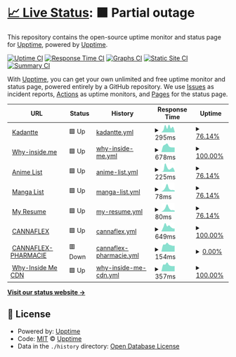 # [📈 Live Status](https://demo.upptime.js.org): <!--live status--> **🟧 Partial outage**

This repository contains the open-source uptime monitor and status page for [Upptime](https://upptime.js.org), powered by [Upptime](https://github.com/upptime/upptime).

[![Uptime CI](https://github.com/Kadantte/candy-up/workflows/Uptime%20CI/badge.svg)](https://github.com/Kadantte/candy-up/actions?query=workflow%3A%22Uptime+CI%22)
[![Response Time CI](https://github.com/Kadantte/candy-up/workflows/Response%20Time%20CI/badge.svg)](https://github.com/Kadantte/candy-up/actions?query=workflow%3A%22Response+Time+CI%22)
[![Graphs CI](https://github.com/Kadantte/candy-up/workflows/Graphs%20CI/badge.svg)](https://github.com/Kadantte/candy-up/actions?query=workflow%3A%22Graphs+CI%22)
[![Static Site CI](https://github.com/Kadantte/candy-up/workflows/Static%20Site%20CI/badge.svg)](https://github.com/Kadantte/candy-up/actions?query=workflow%3A%22Static+Site+CI%22)
[![Summary CI](https://github.com/Kadantte/candy-up/workflows/Summary%20CI/badge.svg)](https://github.com/Kadantte/candy-up/actions?query=workflow%3A%22Summary+CI%22)

With [Upptime](https://upptime.js.org), you can get your own unlimited and free uptime monitor and status page, powered entirely by a GitHub repository. We use [Issues](https://github.com/upptime/upptime/issues) as incident reports, [Actions](https://github.com/Kadantte/candy-up/actions) as uptime monitors, and [Pages](https://demo.upptime.js.org) for the status page.

<!--start: status pages-->
<!-- This summary is generated by Upptime (https://github.com/upptime/upptime) -->
<!-- Do not edit this manually, your changes will be overwritten -->
<!-- prettier-ignore -->
| URL | Status | History | Response Time | Uptime |
| --- | ------ | ------- | ------------- | ------ |
| <img alt="" src="https://icons.duckduckgo.com/ip3/kadantte.moe.ico" height="13"> [Kadantte](https://kadantte.moe) | 🟩 Up | [kadantte.yml](https://github.com/Kadantte/candy-up/commits/HEAD/history/kadantte.yml) | <details><summary><img alt="Response time graph" src="./graphs/kadantte/response-time-week.png" height="20"> 295ms</summary><br><a href="https://status.kadantte.moe/history/kadantte"><img alt="Response time 292" src="https://img.shields.io/endpoint?url=https%3A%2F%2Fraw.githubusercontent.com%2FKadantte%2Fcandy-up%2FHEAD%2Fapi%2Fkadantte%2Fresponse-time.json"></a><br><a href="https://status.kadantte.moe/history/kadantte"><img alt="24-hour response time 50" src="https://img.shields.io/endpoint?url=https%3A%2F%2Fraw.githubusercontent.com%2FKadantte%2Fcandy-up%2FHEAD%2Fapi%2Fkadantte%2Fresponse-time-day.json"></a><br><a href="https://status.kadantte.moe/history/kadantte"><img alt="7-day response time 295" src="https://img.shields.io/endpoint?url=https%3A%2F%2Fraw.githubusercontent.com%2FKadantte%2Fcandy-up%2FHEAD%2Fapi%2Fkadantte%2Fresponse-time-week.json"></a><br><a href="https://status.kadantte.moe/history/kadantte"><img alt="30-day response time 328" src="https://img.shields.io/endpoint?url=https%3A%2F%2Fraw.githubusercontent.com%2FKadantte%2Fcandy-up%2FHEAD%2Fapi%2Fkadantte%2Fresponse-time-month.json"></a><br><a href="https://status.kadantte.moe/history/kadantte"><img alt="1-year response time 298" src="https://img.shields.io/endpoint?url=https%3A%2F%2Fraw.githubusercontent.com%2FKadantte%2Fcandy-up%2FHEAD%2Fapi%2Fkadantte%2Fresponse-time-year.json"></a></details> | <details><summary><a href="https://status.kadantte.moe/history/kadantte">76.14%</a></summary><a href="https://status.kadantte.moe/history/kadantte"><img alt="All-time uptime 99.76%" src="https://img.shields.io/endpoint?url=https%3A%2F%2Fraw.githubusercontent.com%2FKadantte%2Fcandy-up%2FHEAD%2Fapi%2Fkadantte%2Fuptime.json"></a><br><a href="https://status.kadantte.moe/history/kadantte"><img alt="24-hour uptime 100.00%" src="https://img.shields.io/endpoint?url=https%3A%2F%2Fraw.githubusercontent.com%2FKadantte%2Fcandy-up%2FHEAD%2Fapi%2Fkadantte%2Fuptime-day.json"></a><br><a href="https://status.kadantte.moe/history/kadantte"><img alt="7-day uptime 76.14%" src="https://img.shields.io/endpoint?url=https%3A%2F%2Fraw.githubusercontent.com%2FKadantte%2Fcandy-up%2FHEAD%2Fapi%2Fkadantte%2Fuptime-week.json"></a><br><a href="https://status.kadantte.moe/history/kadantte"><img alt="30-day uptime 93.64%" src="https://img.shields.io/endpoint?url=https%3A%2F%2Fraw.githubusercontent.com%2FKadantte%2Fcandy-up%2FHEAD%2Fapi%2Fkadantte%2Fuptime-month.json"></a><br><a href="https://status.kadantte.moe/history/kadantte"><img alt="1-year uptime 99.47%" src="https://img.shields.io/endpoint?url=https%3A%2F%2Fraw.githubusercontent.com%2FKadantte%2Fcandy-up%2FHEAD%2Fapi%2Fkadantte%2Fuptime-year.json"></a></details>
| <img alt="" src="https://icons.duckduckgo.com/ip3/cdn.why-inside.me.ico" height="13"> [Why-inside.me](https://cdn.why-inside.me) | 🟩 Up | [why-inside-me.yml](https://github.com/Kadantte/candy-up/commits/HEAD/history/why-inside-me.yml) | <details><summary><img alt="Response time graph" src="./graphs/why-inside-me/response-time-week.png" height="20"> 678ms</summary><br><a href="https://status.kadantte.moe/history/why-inside-me"><img alt="Response time 947" src="https://img.shields.io/endpoint?url=https%3A%2F%2Fraw.githubusercontent.com%2FKadantte%2Fcandy-up%2FHEAD%2Fapi%2Fwhy-inside-me%2Fresponse-time.json"></a><br><a href="https://status.kadantte.moe/history/why-inside-me"><img alt="24-hour response time 518" src="https://img.shields.io/endpoint?url=https%3A%2F%2Fraw.githubusercontent.com%2FKadantte%2Fcandy-up%2FHEAD%2Fapi%2Fwhy-inside-me%2Fresponse-time-day.json"></a><br><a href="https://status.kadantte.moe/history/why-inside-me"><img alt="7-day response time 678" src="https://img.shields.io/endpoint?url=https%3A%2F%2Fraw.githubusercontent.com%2FKadantte%2Fcandy-up%2FHEAD%2Fapi%2Fwhy-inside-me%2Fresponse-time-week.json"></a><br><a href="https://status.kadantte.moe/history/why-inside-me"><img alt="30-day response time 688" src="https://img.shields.io/endpoint?url=https%3A%2F%2Fraw.githubusercontent.com%2FKadantte%2Fcandy-up%2FHEAD%2Fapi%2Fwhy-inside-me%2Fresponse-time-month.json"></a><br><a href="https://status.kadantte.moe/history/why-inside-me"><img alt="1-year response time 699" src="https://img.shields.io/endpoint?url=https%3A%2F%2Fraw.githubusercontent.com%2FKadantte%2Fcandy-up%2FHEAD%2Fapi%2Fwhy-inside-me%2Fresponse-time-year.json"></a></details> | <details><summary><a href="https://status.kadantte.moe/history/why-inside-me">100.00%</a></summary><a href="https://status.kadantte.moe/history/why-inside-me"><img alt="All-time uptime 93.89%" src="https://img.shields.io/endpoint?url=https%3A%2F%2Fraw.githubusercontent.com%2FKadantte%2Fcandy-up%2FHEAD%2Fapi%2Fwhy-inside-me%2Fuptime.json"></a><br><a href="https://status.kadantte.moe/history/why-inside-me"><img alt="24-hour uptime 100.00%" src="https://img.shields.io/endpoint?url=https%3A%2F%2Fraw.githubusercontent.com%2FKadantte%2Fcandy-up%2FHEAD%2Fapi%2Fwhy-inside-me%2Fuptime-day.json"></a><br><a href="https://status.kadantte.moe/history/why-inside-me"><img alt="7-day uptime 100.00%" src="https://img.shields.io/endpoint?url=https%3A%2F%2Fraw.githubusercontent.com%2FKadantte%2Fcandy-up%2FHEAD%2Fapi%2Fwhy-inside-me%2Fuptime-week.json"></a><br><a href="https://status.kadantte.moe/history/why-inside-me"><img alt="30-day uptime 99.43%" src="https://img.shields.io/endpoint?url=https%3A%2F%2Fraw.githubusercontent.com%2FKadantte%2Fcandy-up%2FHEAD%2Fapi%2Fwhy-inside-me%2Fuptime-month.json"></a><br><a href="https://status.kadantte.moe/history/why-inside-me"><img alt="1-year uptime 98.13%" src="https://img.shields.io/endpoint?url=https%3A%2F%2Fraw.githubusercontent.com%2FKadantte%2Fcandy-up%2FHEAD%2Fapi%2Fwhy-inside-me%2Fuptime-year.json"></a></details>
| <img alt="" src="https://icons.duckduckgo.com/ip3/list.kadantte.moe.ico" height="13"> [Anime List](https://list.kadantte.moe) | 🟩 Up | [anime-list.yml](https://github.com/Kadantte/candy-up/commits/HEAD/history/anime-list.yml) | <details><summary><img alt="Response time graph" src="./graphs/anime-list/response-time-week.png" height="20"> 225ms</summary><br><a href="https://status.kadantte.moe/history/anime-list"><img alt="Response time 2092" src="https://img.shields.io/endpoint?url=https%3A%2F%2Fraw.githubusercontent.com%2FKadantte%2Fcandy-up%2FHEAD%2Fapi%2Fanime-list%2Fresponse-time.json"></a><br><a href="https://status.kadantte.moe/history/anime-list"><img alt="24-hour response time 48" src="https://img.shields.io/endpoint?url=https%3A%2F%2Fraw.githubusercontent.com%2FKadantte%2Fcandy-up%2FHEAD%2Fapi%2Fanime-list%2Fresponse-time-day.json"></a><br><a href="https://status.kadantte.moe/history/anime-list"><img alt="7-day response time 225" src="https://img.shields.io/endpoint?url=https%3A%2F%2Fraw.githubusercontent.com%2FKadantte%2Fcandy-up%2FHEAD%2Fapi%2Fanime-list%2Fresponse-time-week.json"></a><br><a href="https://status.kadantte.moe/history/anime-list"><img alt="30-day response time 320" src="https://img.shields.io/endpoint?url=https%3A%2F%2Fraw.githubusercontent.com%2FKadantte%2Fcandy-up%2FHEAD%2Fapi%2Fanime-list%2Fresponse-time-month.json"></a><br><a href="https://status.kadantte.moe/history/anime-list"><img alt="1-year response time 2133" src="https://img.shields.io/endpoint?url=https%3A%2F%2Fraw.githubusercontent.com%2FKadantte%2Fcandy-up%2FHEAD%2Fapi%2Fanime-list%2Fresponse-time-year.json"></a></details> | <details><summary><a href="https://status.kadantte.moe/history/anime-list">76.14%</a></summary><a href="https://status.kadantte.moe/history/anime-list"><img alt="All-time uptime 95.59%" src="https://img.shields.io/endpoint?url=https%3A%2F%2Fraw.githubusercontent.com%2FKadantte%2Fcandy-up%2FHEAD%2Fapi%2Fanime-list%2Fuptime.json"></a><br><a href="https://status.kadantte.moe/history/anime-list"><img alt="24-hour uptime 100.00%" src="https://img.shields.io/endpoint?url=https%3A%2F%2Fraw.githubusercontent.com%2FKadantte%2Fcandy-up%2FHEAD%2Fapi%2Fanime-list%2Fuptime-day.json"></a><br><a href="https://status.kadantte.moe/history/anime-list"><img alt="7-day uptime 76.14%" src="https://img.shields.io/endpoint?url=https%3A%2F%2Fraw.githubusercontent.com%2FKadantte%2Fcandy-up%2FHEAD%2Fapi%2Fanime-list%2Fuptime-week.json"></a><br><a href="https://status.kadantte.moe/history/anime-list"><img alt="30-day uptime 15.61%" src="https://img.shields.io/endpoint?url=https%3A%2F%2Fraw.githubusercontent.com%2FKadantte%2Fcandy-up%2FHEAD%2Fapi%2Fanime-list%2Fuptime-month.json"></a><br><a href="https://status.kadantte.moe/history/anime-list"><img alt="1-year uptime 85.34%" src="https://img.shields.io/endpoint?url=https%3A%2F%2Fraw.githubusercontent.com%2FKadantte%2Fcandy-up%2FHEAD%2Fapi%2Fanime-list%2Fuptime-year.json"></a></details>
| <img alt="" src="https://icons.duckduckgo.com/ip3/list.kadantte.moe.ico" height="13"> [Manga List](https://list.kadantte.moe/?type=manga) | 🟩 Up | [manga-list.yml](https://github.com/Kadantte/candy-up/commits/HEAD/history/manga-list.yml) | <details><summary><img alt="Response time graph" src="./graphs/manga-list/response-time-week.png" height="20"> 78ms</summary><br><a href="https://status.kadantte.moe/history/manga-list"><img alt="Response time 945" src="https://img.shields.io/endpoint?url=https%3A%2F%2Fraw.githubusercontent.com%2FKadantte%2Fcandy-up%2FHEAD%2Fapi%2Fmanga-list%2Fresponse-time.json"></a><br><a href="https://status.kadantte.moe/history/manga-list"><img alt="24-hour response time 32" src="https://img.shields.io/endpoint?url=https%3A%2F%2Fraw.githubusercontent.com%2FKadantte%2Fcandy-up%2FHEAD%2Fapi%2Fmanga-list%2Fresponse-time-day.json"></a><br><a href="https://status.kadantte.moe/history/manga-list"><img alt="7-day response time 78" src="https://img.shields.io/endpoint?url=https%3A%2F%2Fraw.githubusercontent.com%2FKadantte%2Fcandy-up%2FHEAD%2Fapi%2Fmanga-list%2Fresponse-time-week.json"></a><br><a href="https://status.kadantte.moe/history/manga-list"><img alt="30-day response time 55" src="https://img.shields.io/endpoint?url=https%3A%2F%2Fraw.githubusercontent.com%2FKadantte%2Fcandy-up%2FHEAD%2Fapi%2Fmanga-list%2Fresponse-time-month.json"></a><br><a href="https://status.kadantte.moe/history/manga-list"><img alt="1-year response time 839" src="https://img.shields.io/endpoint?url=https%3A%2F%2Fraw.githubusercontent.com%2FKadantte%2Fcandy-up%2FHEAD%2Fapi%2Fmanga-list%2Fresponse-time-year.json"></a></details> | <details><summary><a href="https://status.kadantte.moe/history/manga-list">76.14%</a></summary><a href="https://status.kadantte.moe/history/manga-list"><img alt="All-time uptime 95.63%" src="https://img.shields.io/endpoint?url=https%3A%2F%2Fraw.githubusercontent.com%2FKadantte%2Fcandy-up%2FHEAD%2Fapi%2Fmanga-list%2Fuptime.json"></a><br><a href="https://status.kadantte.moe/history/manga-list"><img alt="24-hour uptime 100.00%" src="https://img.shields.io/endpoint?url=https%3A%2F%2Fraw.githubusercontent.com%2FKadantte%2Fcandy-up%2FHEAD%2Fapi%2Fmanga-list%2Fuptime-day.json"></a><br><a href="https://status.kadantte.moe/history/manga-list"><img alt="7-day uptime 76.14%" src="https://img.shields.io/endpoint?url=https%3A%2F%2Fraw.githubusercontent.com%2FKadantte%2Fcandy-up%2FHEAD%2Fapi%2Fmanga-list%2Fuptime-week.json"></a><br><a href="https://status.kadantte.moe/history/manga-list"><img alt="30-day uptime 15.61%" src="https://img.shields.io/endpoint?url=https%3A%2F%2Fraw.githubusercontent.com%2FKadantte%2Fcandy-up%2FHEAD%2Fapi%2Fmanga-list%2Fuptime-month.json"></a><br><a href="https://status.kadantte.moe/history/manga-list"><img alt="1-year uptime 85.35%" src="https://img.shields.io/endpoint?url=https%3A%2F%2Fraw.githubusercontent.com%2FKadantte%2Fcandy-up%2FHEAD%2Fapi%2Fmanga-list%2Fuptime-year.json"></a></details>
| <img alt="" src="https://icons.duckduckgo.com/ip3/kadantte.moe.ico" height="13"> [My Resume](https://kadantte.moe/cv/) | 🟩 Up | [my-resume.yml](https://github.com/Kadantte/candy-up/commits/HEAD/history/my-resume.yml) | <details><summary><img alt="Response time graph" src="./graphs/my-resume/response-time-week.png" height="20"> 80ms</summary><br><a href="https://status.kadantte.moe/history/my-resume"><img alt="Response time 87" src="https://img.shields.io/endpoint?url=https%3A%2F%2Fraw.githubusercontent.com%2FKadantte%2Fcandy-up%2FHEAD%2Fapi%2Fmy-resume%2Fresponse-time.json"></a><br><a href="https://status.kadantte.moe/history/my-resume"><img alt="24-hour response time 33" src="https://img.shields.io/endpoint?url=https%3A%2F%2Fraw.githubusercontent.com%2FKadantte%2Fcandy-up%2FHEAD%2Fapi%2Fmy-resume%2Fresponse-time-day.json"></a><br><a href="https://status.kadantte.moe/history/my-resume"><img alt="7-day response time 80" src="https://img.shields.io/endpoint?url=https%3A%2F%2Fraw.githubusercontent.com%2FKadantte%2Fcandy-up%2FHEAD%2Fapi%2Fmy-resume%2Fresponse-time-week.json"></a><br><a href="https://status.kadantte.moe/history/my-resume"><img alt="30-day response time 125" src="https://img.shields.io/endpoint?url=https%3A%2F%2Fraw.githubusercontent.com%2FKadantte%2Fcandy-up%2FHEAD%2Fapi%2Fmy-resume%2Fresponse-time-month.json"></a><br><a href="https://status.kadantte.moe/history/my-resume"><img alt="1-year response time 93" src="https://img.shields.io/endpoint?url=https%3A%2F%2Fraw.githubusercontent.com%2FKadantte%2Fcandy-up%2FHEAD%2Fapi%2Fmy-resume%2Fresponse-time-year.json"></a></details> | <details><summary><a href="https://status.kadantte.moe/history/my-resume">76.14%</a></summary><a href="https://status.kadantte.moe/history/my-resume"><img alt="All-time uptime 99.61%" src="https://img.shields.io/endpoint?url=https%3A%2F%2Fraw.githubusercontent.com%2FKadantte%2Fcandy-up%2FHEAD%2Fapi%2Fmy-resume%2Fuptime.json"></a><br><a href="https://status.kadantte.moe/history/my-resume"><img alt="24-hour uptime 100.00%" src="https://img.shields.io/endpoint?url=https%3A%2F%2Fraw.githubusercontent.com%2FKadantte%2Fcandy-up%2FHEAD%2Fapi%2Fmy-resume%2Fuptime-day.json"></a><br><a href="https://status.kadantte.moe/history/my-resume"><img alt="7-day uptime 76.14%" src="https://img.shields.io/endpoint?url=https%3A%2F%2Fraw.githubusercontent.com%2FKadantte%2Fcandy-up%2FHEAD%2Fapi%2Fmy-resume%2Fuptime-week.json"></a><br><a href="https://status.kadantte.moe/history/my-resume"><img alt="30-day uptime 93.64%" src="https://img.shields.io/endpoint?url=https%3A%2F%2Fraw.githubusercontent.com%2FKadantte%2Fcandy-up%2FHEAD%2Fapi%2Fmy-resume%2Fuptime-month.json"></a><br><a href="https://status.kadantte.moe/history/my-resume"><img alt="1-year uptime 99.47%" src="https://img.shields.io/endpoint?url=https%3A%2F%2Fraw.githubusercontent.com%2FKadantte%2Fcandy-up%2FHEAD%2Fapi%2Fmy-resume%2Fuptime-year.json"></a></details>
| <img alt="" src="https://icons.duckduckgo.com/ip3/cannaflex.ma.ico" height="13"> [CANNAFLEX](https://cannaflex.ma) | 🟩 Up | [cannaflex.yml](https://github.com/Kadantte/candy-up/commits/HEAD/history/cannaflex.yml) | <details><summary><img alt="Response time graph" src="./graphs/cannaflex/response-time-week.png" height="20"> 649ms</summary><br><a href="https://status.kadantte.moe/history/cannaflex"><img alt="Response time 727" src="https://img.shields.io/endpoint?url=https%3A%2F%2Fraw.githubusercontent.com%2FKadantte%2Fcandy-up%2FHEAD%2Fapi%2Fcannaflex%2Fresponse-time.json"></a><br><a href="https://status.kadantte.moe/history/cannaflex"><img alt="24-hour response time 390" src="https://img.shields.io/endpoint?url=https%3A%2F%2Fraw.githubusercontent.com%2FKadantte%2Fcandy-up%2FHEAD%2Fapi%2Fcannaflex%2Fresponse-time-day.json"></a><br><a href="https://status.kadantte.moe/history/cannaflex"><img alt="7-day response time 649" src="https://img.shields.io/endpoint?url=https%3A%2F%2Fraw.githubusercontent.com%2FKadantte%2Fcandy-up%2FHEAD%2Fapi%2Fcannaflex%2Fresponse-time-week.json"></a><br><a href="https://status.kadantte.moe/history/cannaflex"><img alt="30-day response time 662" src="https://img.shields.io/endpoint?url=https%3A%2F%2Fraw.githubusercontent.com%2FKadantte%2Fcandy-up%2FHEAD%2Fapi%2Fcannaflex%2Fresponse-time-month.json"></a><br><a href="https://status.kadantte.moe/history/cannaflex"><img alt="1-year response time 727" src="https://img.shields.io/endpoint?url=https%3A%2F%2Fraw.githubusercontent.com%2FKadantte%2Fcandy-up%2FHEAD%2Fapi%2Fcannaflex%2Fresponse-time-year.json"></a></details> | <details><summary><a href="https://status.kadantte.moe/history/cannaflex">100.00%</a></summary><a href="https://status.kadantte.moe/history/cannaflex"><img alt="All-time uptime 98.72%" src="https://img.shields.io/endpoint?url=https%3A%2F%2Fraw.githubusercontent.com%2FKadantte%2Fcandy-up%2FHEAD%2Fapi%2Fcannaflex%2Fuptime.json"></a><br><a href="https://status.kadantte.moe/history/cannaflex"><img alt="24-hour uptime 100.00%" src="https://img.shields.io/endpoint?url=https%3A%2F%2Fraw.githubusercontent.com%2FKadantte%2Fcandy-up%2FHEAD%2Fapi%2Fcannaflex%2Fuptime-day.json"></a><br><a href="https://status.kadantte.moe/history/cannaflex"><img alt="7-day uptime 100.00%" src="https://img.shields.io/endpoint?url=https%3A%2F%2Fraw.githubusercontent.com%2FKadantte%2Fcandy-up%2FHEAD%2Fapi%2Fcannaflex%2Fuptime-week.json"></a><br><a href="https://status.kadantte.moe/history/cannaflex"><img alt="30-day uptime 99.65%" src="https://img.shields.io/endpoint?url=https%3A%2F%2Fraw.githubusercontent.com%2FKadantte%2Fcandy-up%2FHEAD%2Fapi%2Fcannaflex%2Fuptime-month.json"></a><br><a href="https://status.kadantte.moe/history/cannaflex"><img alt="1-year uptime 98.72%" src="https://img.shields.io/endpoint?url=https%3A%2F%2Fraw.githubusercontent.com%2FKadantte%2Fcandy-up%2FHEAD%2Fapi%2Fcannaflex%2Fuptime-year.json"></a></details>
| <img alt="" src="https://icons.duckduckgo.com/ip3/cannaflexpharmacie.com.ico" height="13"> [CANNAFLEX-PHARMACIE](https://cannaflexpharmacie.com) | 🟥 Down | [cannaflex-pharmacie.yml](https://github.com/Kadantte/candy-up/commits/HEAD/history/cannaflex-pharmacie.yml) | <details><summary><img alt="Response time graph" src="./graphs/cannaflex-pharmacie/response-time-week.png" height="20"> 154ms</summary><br><a href="https://status.kadantte.moe/history/cannaflex-pharmacie"><img alt="Response time 1164" src="https://img.shields.io/endpoint?url=https%3A%2F%2Fraw.githubusercontent.com%2FKadantte%2Fcandy-up%2FHEAD%2Fapi%2Fcannaflex-pharmacie%2Fresponse-time.json"></a><br><a href="https://status.kadantte.moe/history/cannaflex-pharmacie"><img alt="24-hour response time 131" src="https://img.shields.io/endpoint?url=https%3A%2F%2Fraw.githubusercontent.com%2FKadantte%2Fcandy-up%2FHEAD%2Fapi%2Fcannaflex-pharmacie%2Fresponse-time-day.json"></a><br><a href="https://status.kadantte.moe/history/cannaflex-pharmacie"><img alt="7-day response time 154" src="https://img.shields.io/endpoint?url=https%3A%2F%2Fraw.githubusercontent.com%2FKadantte%2Fcandy-up%2FHEAD%2Fapi%2Fcannaflex-pharmacie%2Fresponse-time-week.json"></a><br><a href="https://status.kadantte.moe/history/cannaflex-pharmacie"><img alt="30-day response time 134" src="https://img.shields.io/endpoint?url=https%3A%2F%2Fraw.githubusercontent.com%2FKadantte%2Fcandy-up%2FHEAD%2Fapi%2Fcannaflex-pharmacie%2Fresponse-time-month.json"></a><br><a href="https://status.kadantte.moe/history/cannaflex-pharmacie"><img alt="1-year response time 1164" src="https://img.shields.io/endpoint?url=https%3A%2F%2Fraw.githubusercontent.com%2FKadantte%2Fcandy-up%2FHEAD%2Fapi%2Fcannaflex-pharmacie%2Fresponse-time-year.json"></a></details> | <details><summary><a href="https://status.kadantte.moe/history/cannaflex-pharmacie">0.00%</a></summary><a href="https://status.kadantte.moe/history/cannaflex-pharmacie"><img alt="All-time uptime 75.12%" src="https://img.shields.io/endpoint?url=https%3A%2F%2Fraw.githubusercontent.com%2FKadantte%2Fcandy-up%2FHEAD%2Fapi%2Fcannaflex-pharmacie%2Fuptime.json"></a><br><a href="https://status.kadantte.moe/history/cannaflex-pharmacie"><img alt="24-hour uptime 0.00%" src="https://img.shields.io/endpoint?url=https%3A%2F%2Fraw.githubusercontent.com%2FKadantte%2Fcandy-up%2FHEAD%2Fapi%2Fcannaflex-pharmacie%2Fuptime-day.json"></a><br><a href="https://status.kadantte.moe/history/cannaflex-pharmacie"><img alt="7-day uptime 0.00%" src="https://img.shields.io/endpoint?url=https%3A%2F%2Fraw.githubusercontent.com%2FKadantte%2Fcandy-up%2FHEAD%2Fapi%2Fcannaflex-pharmacie%2Fuptime-week.json"></a><br><a href="https://status.kadantte.moe/history/cannaflex-pharmacie"><img alt="30-day uptime 0.00%" src="https://img.shields.io/endpoint?url=https%3A%2F%2Fraw.githubusercontent.com%2FKadantte%2Fcandy-up%2FHEAD%2Fapi%2Fcannaflex-pharmacie%2Fuptime-month.json"></a><br><a href="https://status.kadantte.moe/history/cannaflex-pharmacie"><img alt="1-year uptime 75.12%" src="https://img.shields.io/endpoint?url=https%3A%2F%2Fraw.githubusercontent.com%2FKadantte%2Fcandy-up%2FHEAD%2Fapi%2Fcannaflex-pharmacie%2Fuptime-year.json"></a></details>
| <img alt="" src="https://icons.duckduckgo.com/ip3/cdn.why-inside.me.ico" height="13"> [Why-Inside Me CDN](https://cdn.why-inside.me) | 🟩 Up | [why-inside-me-cdn.yml](https://github.com/Kadantte/candy-up/commits/HEAD/history/why-inside-me-cdn.yml) | <details><summary><img alt="Response time graph" src="./graphs/why-inside-me-cdn/response-time-week.png" height="20"> 357ms</summary><br><a href="https://status.kadantte.moe/history/why-inside-me-cdn"><img alt="Response time 675" src="https://img.shields.io/endpoint?url=https%3A%2F%2Fraw.githubusercontent.com%2FKadantte%2Fcandy-up%2FHEAD%2Fapi%2Fwhy-inside-me-cdn%2Fresponse-time.json"></a><br><a href="https://status.kadantte.moe/history/why-inside-me-cdn"><img alt="24-hour response time 296" src="https://img.shields.io/endpoint?url=https%3A%2F%2Fraw.githubusercontent.com%2FKadantte%2Fcandy-up%2FHEAD%2Fapi%2Fwhy-inside-me-cdn%2Fresponse-time-day.json"></a><br><a href="https://status.kadantte.moe/history/why-inside-me-cdn"><img alt="7-day response time 357" src="https://img.shields.io/endpoint?url=https%3A%2F%2Fraw.githubusercontent.com%2FKadantte%2Fcandy-up%2FHEAD%2Fapi%2Fwhy-inside-me-cdn%2Fresponse-time-week.json"></a><br><a href="https://status.kadantte.moe/history/why-inside-me-cdn"><img alt="30-day response time 607" src="https://img.shields.io/endpoint?url=https%3A%2F%2Fraw.githubusercontent.com%2FKadantte%2Fcandy-up%2FHEAD%2Fapi%2Fwhy-inside-me-cdn%2Fresponse-time-month.json"></a><br><a href="https://status.kadantte.moe/history/why-inside-me-cdn"><img alt="1-year response time 675" src="https://img.shields.io/endpoint?url=https%3A%2F%2Fraw.githubusercontent.com%2FKadantte%2Fcandy-up%2FHEAD%2Fapi%2Fwhy-inside-me-cdn%2Fresponse-time-year.json"></a></details> | <details><summary><a href="https://status.kadantte.moe/history/why-inside-me-cdn">100.00%</a></summary><a href="https://status.kadantte.moe/history/why-inside-me-cdn"><img alt="All-time uptime 98.87%" src="https://img.shields.io/endpoint?url=https%3A%2F%2Fraw.githubusercontent.com%2FKadantte%2Fcandy-up%2FHEAD%2Fapi%2Fwhy-inside-me-cdn%2Fuptime.json"></a><br><a href="https://status.kadantte.moe/history/why-inside-me-cdn"><img alt="24-hour uptime 100.00%" src="https://img.shields.io/endpoint?url=https%3A%2F%2Fraw.githubusercontent.com%2FKadantte%2Fcandy-up%2FHEAD%2Fapi%2Fwhy-inside-me-cdn%2Fuptime-day.json"></a><br><a href="https://status.kadantte.moe/history/why-inside-me-cdn"><img alt="7-day uptime 100.00%" src="https://img.shields.io/endpoint?url=https%3A%2F%2Fraw.githubusercontent.com%2FKadantte%2Fcandy-up%2FHEAD%2Fapi%2Fwhy-inside-me-cdn%2Fuptime-week.json"></a><br><a href="https://status.kadantte.moe/history/why-inside-me-cdn"><img alt="30-day uptime 99.65%" src="https://img.shields.io/endpoint?url=https%3A%2F%2Fraw.githubusercontent.com%2FKadantte%2Fcandy-up%2FHEAD%2Fapi%2Fwhy-inside-me-cdn%2Fuptime-month.json"></a><br><a href="https://status.kadantte.moe/history/why-inside-me-cdn"><img alt="1-year uptime 98.87%" src="https://img.shields.io/endpoint?url=https%3A%2F%2Fraw.githubusercontent.com%2FKadantte%2Fcandy-up%2FHEAD%2Fapi%2Fwhy-inside-me-cdn%2Fuptime-year.json"></a></details>

<!--end: status pages-->

[**Visit our status website →**](https://demo.upptime.js.org)

## 📄 License

- Powered by: [Upptime](https://github.com/upptime/upptime)
- Code: [MIT](./LICENSE) © [Upptime](https://upptime.js.org)
- Data in the `./history` directory: [Open Database License](https://opendatacommons.org/licenses/odbl/1-0/)
